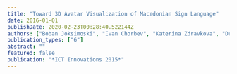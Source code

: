 ```yaml
---
title: "Toward 3D Avatar Visualization of Macedonian Sign Language"
date: 2016-01-01
publishDate: 2020-02-23T00:28:40.522144Z
authors: ["Boban Joksimoski", "Ivan Chorbev", "Katerina Zdravkova", "Dragan Mihajlov"]
publication_types: ["6"]
abstract: ""
featured: false
publication: "*ICT Innovations 2015*"
---
```


